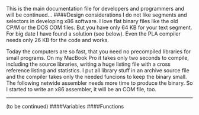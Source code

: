 This is the main documentation file for developers and programmers and will be continued...
####Design considerations
I do not like segments and selectors in developing x86 software. I love flat binary files like the old CP/M or the DOS COM files. But you have only 64 KB for your text segment. For big date I have found a solution (see below). Even the PLA compiler needs only 26 KB for the code and works. 

Today the computers are so fast, that you need no precompiled libraries for small programs. On my MacBook Pro it takes only two seconds to compile, including the source libraries, writing a huge listing file with a cross reference listing and statistics. I put all library stuff in an archive source file and the compiler takes only the needed funcions to keep the binary small. The following netwide assembler needs more time to produce the binary. So I started to write an x86 assembler, it will be an COM file, too.

---
(to be continued)
####Variables
####Functions

